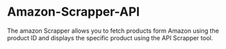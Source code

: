 # Amazon-Scrapper-API
The amazon Scrapper allows you to fetch products form Amazon using the product ID and displays the specific product using the API Scrapper tool.

